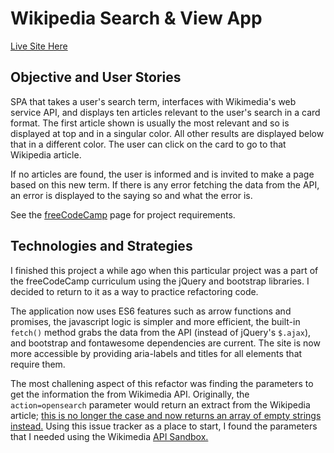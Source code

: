 # Wikipedia Search & View App

[Live Site Here](https://bradleyhop.github.io/wikiSearch)

## Objective and User Stories

SPA that takes a user's search term, interfaces with Wikimedia's web service
API, and displays ten articles relevant to the user's search in a card format.
The first article shown is usually the most relevant and so is displayed at top
and in a singular color. All other results are displayed below that in a
different color. The user can click on the card to go to that Wikipedia article.

If no articles are found, the user is informed and is invited to make a page
based on this new term. If there is any error fetching the data from the API, an
error is displayed to the saying so and what the error is.

See the
[freeCodeCamp](https://www.freecodecamp.org/learn/coding-interview-prep/take-home-projects/build-a-wikipedia-viewer)
page for project requirements.

## Technologies and Strategies

I finished this project a while ago when this particular project was a part of
the freeCodeCamp curriculum using the jQuery and bootstrap libraries. I decided
to return to it as a way to practice refactoring code.

The application now uses ES6 features such as arrow functions and promises, the
javascript logic is simpler and more efficient, the built-in `fetch()` method
grabs the data from the API (instead of jQuery's `$.ajax`), and bootstrap and
fontawesome dependencies are current. The site is now more accessible by
providing aria-labels and titles for all elements that require them.

The most challening aspect of this refactor was finding the parameters to get
the information the from Wikimedia API. Originally, the `action=opensearch`
parameter would return an extract from the Wikipedia article; [this is no longer
the case and now returns an array of empty strings
instead.](https://phabricator.wikimedia.org/T241437) Using this issue tracker as
a place to start, I found the parameters that I needed using the Wikimedia [API
Sandbox.](https://en.wikipedia.org/wiki/Special:ApiSandbox#action=query&titles=Main%20Page&prop=revisions&rvprop=content&format=jsonfm)
